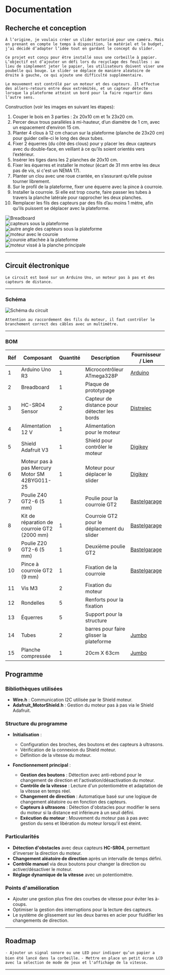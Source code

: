 # Documentation  

## Recherche et conception  

`À l’origine, je voulais créer un slider motorisé pour une caméra. Mais en prenant en compte le temps à disposition, le matériel et le budget, j’ai décidé d’adapter l’idée tout en gardant le concept du slider.`  

`Ce projet est conçu pour être installé sous une corbeille à papier. L’objectif est d’ajouter un défi lors du recyclage des feuilles : au lieu de simplement jeter le papier, les utilisateurs doivent viser une poubelle qui bouge. Le slider se déplace de manière aléatoire de droite à gauche, ce qui ajoute une difficulté supplémentaire.`  

`Le mouvement est contrôlé par un moteur et des capteurs. Il effectue des allers-retours entre deux extrémités, et un capteur détecte lorsque la plateforme atteint un bord pour la faire repartir dans l’autre sens.`  


Construction (voir les images en suivant les étapes):
1. Couper le bois en 3 parties : 2x 20x10 cm et 1x 23x20 cm.
2. Percer deux trous parallèles à mi-hauteur, d’un diamètre de 1 cm, avec un espacement d’environ 15 cm.
3. Planter 4 clous à 12 cm chacun sur la plateforme (planche de 23x20 cm) pour guider celle-ci le long des deux tubes.
4. Fixer 2 équerres (du côté des clous) pour y placer les deux capteurs avec du double-face, en veillant à ce qu’ils soient orientés vers l’extérieur.
5. Insérer les tiges dans les 2 planches de 20x10 cm.
6. Fixer les équerres et installer le moteur (écart de 31 mm entre les deux pas de vis, si c'est un NEMA 17).
7. Planter un clou avec une roue crantée, en s’assurant qu’elle puisse tourner librement.
8. Sur le profil de la plateforme, fixer une équerre avec la pince à courroie.
9. Installer la courroie. Si elle est trop courte, faire passer les tubes à travers la planche latérale pour rapprocher les deux planches.
10. Remplacer les fils des capteurs par des fils d’au moins 1 mètre, afin qu’ils puissent se déplacer avec la plateforme.


![Breadboard](https://github.com/TAGUERY/arduino-slider/blob/main/docs/assets/breadBoard.png)  
![capteurs sous la plateforme](https://github.com/TAGUERY/arduino-slider/blob/main/docs/assets/capteur.png)  
![autre angle des capteurs sous la plateforme](https://github.com/TAGUERY/arduino-slider/blob/main/docs/assets/capteur2.png)  
![moteur avec le couroie](https://github.com/TAGUERY/arduino-slider/blob/main/docs/assets/moteur.png)  
![couroie attachée à la plateforme](https://github.com/TAGUERY/arduino-slider/blob/main/docs/assets/pince.png)  
![moteur vissé à la planche principale](https://github.com/TAGUERY/arduino-slider/blob/main/docs/assets/plancheMoteur.png)  


---

## Circuit électronique  

`Le circuit est basé sur un Arduino Uno, un moteur pas à pas et des capteurs de distance.`  

---

### Schéma  

![Schéma du circuit](https://github.com/TAGUERY/arduino-slider/blob/main/docs/assets/schematics-slider.png)  

`Attention au raccordement des fils du moteur, il faut contrôler le branchement correct des câbles avec un multimètre.`  

---


### BOM  

| Réf | Composant                           | Quantité | Description                                | Fournisseur / Lien                                            |
| --- | ----------------------------------- | -------- | ------------------------------------------ | ------------------------------------------------------------- |
| 1   | Arduino Uno R3                      | 1        | Microcontrôleur ATmega328P                 | [Arduino](https://store.arduino.cc/products/arduino-uno-rev3) |
| 2   | Breadboard                          | 1        | Plaque de prototypage                      |                             |
| 3   | HC-SR04 Sensor                      | 2        | Capteur de distance pour détecter les bords | [Distrelec](https://www.distrelec.ch/en/hc-sr04-ultrasonic-distance-sensor-sparkfun-electronics-sen-15569/p/30160395)                                                                             |
| 4   | Alimentation 12 V                   | 1        | Alimentation pour le moteur                |                                                    |
| 5   | Shield Adafruit V3                  | 1        | Shield pour contrôler le moteur            | [Digikey](https://www.digikey.ch/de/products/detail/adafruit-industries-llc/2601/9452124?gclsrc=aw.ds&&utm_adgroup=&utm_source=google&utm_medium=cpc&utm_campaign=PMax%20Shopping_Product_High%20ROAS&utm_term=&productid=9452124&utm_content=&utm_id=go_cmp-20198980972_adg-_ad-__dev-c_ext-_prd-9452124_sig-CjwKCAiArKW-BhAzEiwAZhWsIJ-voKXVw4z7aFOvFLgQ1sOqvUQzhf2ccaoVZMaWZJu2GoJ2JaB6whoCe2QQAvD_BwE&gad_source=4&gclid=CjwKCAiArKW-BhAzEiwAZhWsIJ-voKXVw4z7aFOvFLgQ1sOqvUQzhf2ccaoVZMaWZJu2GoJ2JaB6whoCe2QQAvD_BwE&gclsrc=aw.ds)                                                     |
| 6   | Moteur pas à pas Mercury Motor SM 42BYG011-25 | 1 | Moteur pour déplacer le slider | [Digikey](https://www.distrelec.ch/de/bipolarer-schrittmotor-nema-17-12v-sparkfun-electronics-sm-42byg011-25/p/30145493?pup_e=1&pup_cid=361191&pup_id=30145493&cq_src=google_ads&cq_cmp=18261832767&cq_con=&cq_term=&cq_med=pla&cq_plac=&cq_net=x&cq_pos=&cq_plt=gp&gclsrc=aw.ds&gclsrc=aw.ds&gad_source=1&gclid=CjwKCAiArKW-BhAzEiwAZhWsIFcOM6eNVSic06VEV4xT4TpYKsGN65yJZL114n0mOFrMSeDaqals7xoCwowQAvD_BwE) |
| 7   | Poulie Z40 GT2-6 (5 mm)             | 1        | Poulie pour la courroie GT2                | [Bastelgarage](https://www.bastelgarage.ch/poulie-z40-gt2-6-avec-un-alesage-de-5mm-et-un-siege-de-16mm) |
| 8   | Kit de réparation de courroie GT2 (2000 mm) | 1 | Courroie GT2 pour le déplacement du slider | [Bastelgarage](https://www.bastelgarage.ch/kit-de-reparation-de-courroie-gt2-2000mm) |
| 9   | Poulie Z20 GT2-6 (5 mm)             | 1        | Deuxième poulie GT2                        | [Bastelgarage](https://www.bastelgarage.ch/poulie-z20-gt2-6-avec-alesage-de-5mm-et-siege-de-16mm) |
| 10  | Pince à courroie GT2 (9 mm)         | 1        | Fixation de la courroie                    | [Bastelgarage](https://www.bastelgarage.ch/pince-a-courroie-gt2-9mm) |
| 11  | Vis M3                              | 2        | Fixation du moteur                         |  |
| 12  | Rondelles                           | 5        | Renforts pour la fixation                  |  |
| 13  | Équerres                            | 5        | Support pour la structure                  |  |
| 14  | Tubes                            | 2        | barres pour faire glisser la plateforme                  | [Jumbo](https://www.jumbo.ch/fr/gros-outillage-atelier/ferrures-boites-aux-lettres/profiles/profiles-en-aluminium/alfer-tube-rond-en-aluminium---10-mm--1-m/p/3198038) |
| 15  | Planche compressée                           | 1        | 20cm X 63cm                  | [Jumbo](https://www.jumbo.ch/fr/construction-renovation/bois/decoupe-du-bois/c/060201) |


## Programme  

### Bibliothèques utilisées  
- **Wire.h** : Communication I2C utilisée par le Shield moteur.  
- **Adafruit_MotorShield.h** : Gestion du moteur pas à pas via le Shield Adafruit.  

### Structure du programme  
- **Initialisation** :  
  - Configuration des broches, des boutons et des capteurs à ultrasons.  
  - Vérification de la connexion du Shield moteur.  
  - Définition de la vitesse du moteur.  

- **Fonctionnement principal** :  
  - **Gestion des boutons** : Détection avec anti-rebond pour le changement de direction et l'activation/désactivation du moteur.  
  - **Contrôle de la vitesse** : Lecture d'un potentiomètre et adaptation de la vitesse en temps réel.  
  - **Changement de direction** : Automatique basé sur une logique de changement aléatoire ou en fonction des capteurs.  
  - **Capteurs à ultrasons** : Détection d'obstacles pour modifier le sens du moteur si la distance est inférieure à un seuil défini.  
  - **Exécution du moteur** : Mouvement du moteur pas à pas avec gestion du sens et libération du moteur lorsqu'il est éteint.  

### Particularités  
- **Détection d'obstacles** avec deux capteurs **HC-SR04**, permettant d'inverser la direction du moteur.  
- **Changement aléatoire de direction** après un intervalle de temps défini.  
- **Contrôle manuel** via deux boutons pour changer la direction ou activer/désactiver le moteur.  
- **Réglage dynamique de la vitesse** avec un potentiomètre.  

### Points d'amélioration  
- Ajouter une gestion plus fine des courbes de vitesse pour éviter les à-coups.  
- Optimiser la gestion des interruptions pour la lecture des capteurs.  
- Le système de glissement sur les deux barres en acier pour fluidifier les changements de direction.  

---


## Roadmap  

`- Ajouter un signal sonore ou une LED pour indiquer qu’un papier a bien été lancé dans la corbeille.` 
`- Mettre en place un petit écran LCD avec la sélection de mode de jeux et l'affichage de la vitesse.` 


---




